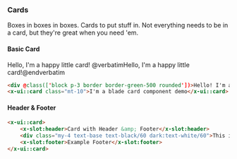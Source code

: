 ### Cards
Boxes in boxes in boxes. Cards to put stuff in. Not everything needs to be in a card, but they're great when you need 'em.
#### Basic Card

<x-code-demo lang="blade">
    <x-ui::card>Hello, I'm a happy little card!</x-ui::card>
    <x-slot:raw>@verbatim<x-ui::card>Hello, I'm a happy little card!</x-ui::card>@endverbatim</x-slot:raw>
</x-code-demo>

```html +demo
<div @class(['block p-3 border border-green-500 rounded'])>Hello! I'm a raw HTML code demo</div>
<x-ui::card class="mt-10">I'm a blade card component demo</x-ui::card>
```

#### Header & Footer
```html +demo
<x-ui::card>
    <x-slot:header>Card with Header &amp; Footer</x-slot:header>
    <div class="my-4 text-base text-black/60 dark:text-white/60">This is a card with a header. It lives in our happy little world.</div>
    <x-slot:footer>Example Footer</x-slot:footer>
</x-ui::card>
```
